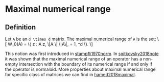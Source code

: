 # Maximal numerical range

## Definition

Let `A` be an `d \times d` matrix. The maximal numerical range of `A` is
the set: \\\[ W\_0(A) = \\{ z : A z, \\|A \\| \\|A\\|,  = 1,  ^d \\}.
\\\]

This notion was first introduced in [stampfli1970norm](@cite). In
[spitkovsky2018note](@cite) it was shown that the maximal numerical
range of an operator has a non-empty intersection with the boundary of
its numerical range if and only if the operator is normaloid. More
properties about maximal numerical range for specific class of matrices
we can find in [hamed2018maximal](@cite).

